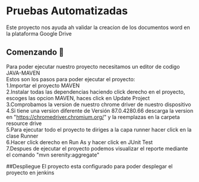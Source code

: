 # Pruebas Automatizadas
Este proyecto nos ayuda ah validar la creacion de los documentos word en la plataforma Google Drive

## Comenzando 🚀

Para poder ejecutar nuestro proyecto necesitamos un editor de codigo JAVA-MAVEN <br />
Estos son los pasos para poder ejecutar el proyecto: <br />
1.Importar el proyecto MAVEN <br />
2.Instalar todas las dependencias haciendo click derecho en el proyecto, escoges las opcion MAVEN, haces click en Update Project <br />
3.Comprobamos la version de nuestro chrome driver de nuestro dispositivo <br />
4.Si tiene una version diferente de Versión 87.0.4280.66 descarga la version en "https://chromedriver.chromium.org/" y la reemplazas en la carpeta resource drive<br />
5.Para ejecutar todo el proyecto te diriges a la capa runner hacer click en la clase Runner <br />
6.Hacer click derecho en Run As y hacer click en JUnit Test <br />
7.Despues de ejecutar el proyecto podemos visualizar el reporte mediante el comando "mvn serenity:aggregate" <br />


##Despliegue
El proyecto esta configurado para poder desplegar el proyecto en jenkins
